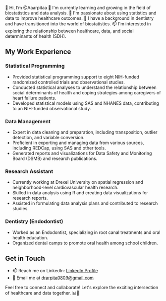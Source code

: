 👋 Hi, I’m @Aaarpitaa
👀 I'm currently learning and growing in the field of biostatistics and data analysis.
🌱 I'm passionate about using statistics and data to improve healthcare outcomes.
💞️ I have a background in dentistry and have transitioned into the world of biostatistics.
📫 I'm interested in exploring the relationship between healthcare, data, and social determinants of health (SDH).

## My Work Experience
### Statistical Programming
- Provided statistical programming support to eight NIH-funded randomized controlled trials and observational studies.
- Conducted statistical analyses to understand the relationship between social determinants of health and coping strategies among caregivers of heart failure patients.
- Developed statistical models using SAS and NHANES data, contributing to an NIH-funded observational study.

### Data Management
- Expert in data cleaning and preparation, including transposition, outlier detection, and variable conversion.
- Proficient in exporting and managing data from various sources, including REDCap, using SAS and other tools.
- Generated reports and visualizations for Data Safety and Monitoring Board (DSMB) and research publications.

### Research Assistant
- Currently working at Drexel University on spatial regression and neighborhood-level cardiovascular health research.
- Skilled in data analysis using R and creating data visualizations for research reports.
- Assisted in formulating data analysis plans and contributed to research studies.

### Dentistry (Endodontist)
- Worked as an Endodontist, specializing in root canal treatments and oral health education.
- Organized dental camps to promote oral health among school children.

## Get in Touch
- 📫 Reach me on LinkedIn: [LinkedIn Profile](https://www.linkedin.com/in/drarpitadeb/)
- 📧 Email me at drarpita0809@gmail.com

Feel free to connect and collaborate! Let's explore the exciting intersection of healthcare and data together. 📊🏥

